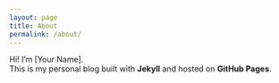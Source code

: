```yaml
---
layout: page
title: About
permalink: /about/
---
```


Hi! I’m [Your Name].  
This is my personal blog built with **Jekyll** and hosted on **GitHub Pages**.
